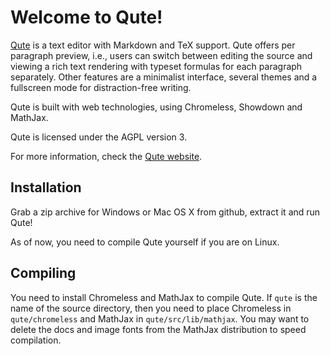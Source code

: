 # Welcome to **Qute**!

[Qute](http://www.inkcode.net/qute) is a text editor with Markdown and TeX support. Qute offers per paragraph preview, i.e., users can switch between editing the source and viewing a rich text rendering with typeset formulas for each paragraph separately. Other features are a minimalist interface, several themes and a fullscreen mode for distraction-free writing.

Qute is built with web technologies, using Chromeless, Showdown and MathJax. 

Qute is licensed under the AGPL version 3.

For more information, check the [Qute website](http://www.inkcode.net/qute).

## Installation

Grab a zip archive for Windows or Mac OS X from github, extract it and run Qute!

As of now, you need to compile Qute yourself if you are on Linux.

## Compiling

You need to install Chromeless and MathJax to compile Qute.  If `qute` is the name of the source directory, then you need to place Chromeless in `qute/chromeless` and MathJax in `qute/src/lib/mathjax`. You may want to delete the docs and image fonts from the MathJax distribution to speed compilation.
